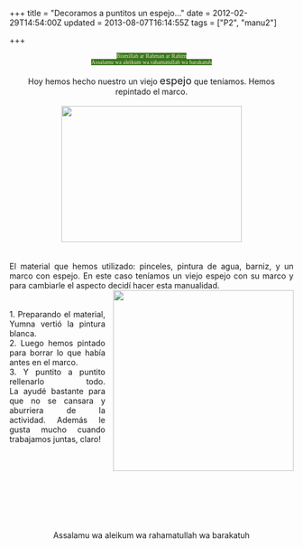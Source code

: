 +++
title = "Decoramos a puntitos un espejo..."
date = 2012-02-29T14:54:00Z
updated = 2013-08-07T16:14:55Z
tags = ["P2", "manu2"]

+++

<div dir="ltr" style="text-align: left;" trbidi="on"><div style="font-family: Georgia,&quot;Times New Roman&quot;,serif; text-align: center;"><span style="background-color: #38761d; color: #fce5cd; font-size: x-small;">Bismillah ar Rahman ar Rahim</span></div><div style="font-family: Georgia,&quot;Times New Roman&quot;,serif; text-align: center;"><span style="background-color: #38761d; color: #fce5cd; font-size: x-small;">Assalamu wa aleikum wa rahamatullah wa barakatuh</span></div><div style="text-align: center;"><br />Hoy hemos hecho nuestro un viejo <span style="font-size: large;">espejo</span> que teníamos. Hemos repintado el marco.<br /><br /><div class="separator" style="clear: both; text-align: center;"><a href="http://1.bp.blogspot.com/-P47kA8SVIX0/UgJWCUueI_I/AAAAAAAAFCQ/4q3wl4yZM9Y/s1600/DSC02496.JPG" imageanchor="1" style="margin-left: 1em; margin-right: 1em;"><img border="0" height="241" src="http://1.bp.blogspot.com/-P47kA8SVIX0/UgJWCUueI_I/AAAAAAAAFCQ/4q3wl4yZM9Y/s320/DSC02496.JPG" width="320" /></a></div><br /></div><div class="separator" style="clear: both; text-align: center;"></div><br /><div style="text-align: justify;">El material que hemos utilizado: pinceles, pintura de agua, barniz, y un marco con espejo. En este caso teníamos un viejo espejo con su marco y para cambiarle el aspecto decidí hacer esta manualidad.<br /><a href="http://3.bp.blogspot.com/-km0EcWxCz1Y/UgJWDNs9WlI/AAAAAAAAFCY/riAbeQrVgsQ/s1600/catts.jpg" imageanchor="1" style="clear: right; float: right; margin-bottom: 1em; margin-left: 1em;"><img border="0" height="320" src="http://3.bp.blogspot.com/-km0EcWxCz1Y/UgJWDNs9WlI/AAAAAAAAFCY/riAbeQrVgsQ/s320/catts.jpg" width="320" /></a><a href="http://3.bp.blogspot.com/-km0EcWxCz1Y/UgJWDNs9WlI/AAAAAAAAFCY/riAbeQrVgsQ/s1600/catts.jpg" imageanchor="1" style="clear: right; float: right; margin-bottom: 1em; margin-left: 1em;"><br /></a><a href="http://3.bp.blogspot.com/-km0EcWxCz1Y/UgJWDNs9WlI/AAAAAAAAFCY/riAbeQrVgsQ/s1600/catts.jpg" imageanchor="1" style="clear: right; float: right; margin-bottom: 1em; margin-left: 1em;"><br /></a><span style="text-align: center;"><br /></span><br /><div style="text-align: justify;"><span style="text-align: center;">1. Preparando el material, Yumna vertió la pintura blanca.</span></div><div style="text-align: justify;"><span style="text-align: center;">2. Luego hemos pintado para borrar lo que había antes en el marco.</span></div><div style="text-align: justify;"><span style="text-align: center;">3. Y puntito a puntito rellenarlo todo</span><span style="text-align: center;">. La&nbsp;</span><span class="googie_link" style="text-align: center;">ayudé</span><span style="text-align: center;">&nbsp;bastante para que no se cansara y aburriera de la actividad.&nbsp;</span><span class="googie_link" style="text-align: center;">Además</span><span style="text-align: center;">&nbsp;le gusta mucho cuando trabajamos juntas, claro!</span></div></div><div style="color: black; text-align: center;"><br /><br /><br /><br /><br /><br /><br /><br /><br /></div><div style="text-align: center;">Assalamu wa aleikum wa rahamatullah wa barakatuh</div></div>
